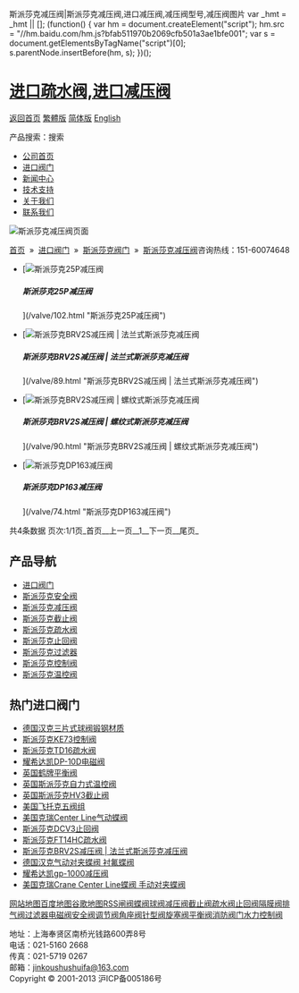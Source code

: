  斯派莎克减压阀|斯派莎克减压阀,进口减压阀,减压阀型号,减压阀图片     var \_hmt = \_hmt || \[\]; (function() { var hm = document.createElement("script"); hm.src = "//hm.baidu.com/hm.js?bfab511970b2069cfb501a3ae1bfe001"; var s = document.getElementsByTagName("script")\[0\]; s.parentNode.insertBefore(hm, s); })();

# [进口疏水阀,进口减压阀](/)

[返回首页](/ "home") [繁體版](/tw.html "切換到繁體中文版") [简体版](/ "切换到简体中文版") [English](/en.html "Switch to English Version")

产品搜索：搜索

-   [公司首页](/ "公司首页")
-   [进口阀门](/valves/2.html "进口阀门")
-   [新闻中心](/valves/110.html "新闻中心")
-   [技术支持](/valves/111.html "技术支持")
-   [关于我们](/about.html "新闻中心")
-   [联系我们](/contact.html "技术支持")

![斯派莎克减压阀页面](/skin/web/img/header_pd.jpg)

[首页](/)  »  [进口阀门](/valves/2.html)  »  [斯派莎克阀门](/valves/34.html)  »  [斯派莎克减压阀](/valves/112.html)咨询热线：151-60074648

-   [![斯派莎克25P减压阀](/pic/uploadimg/2014-3/201432317154810846.jpg)
    
    ##### 斯派莎克25P减压阀
    
    
    
    ](/valve/102.html "斯派莎克25P减压阀")
-   [![斯派莎克BRV2S减压阀 | 法兰式斯派莎克减压阀](/pic/uploadimg/2014-3/201431621582238417.jpg)
    
    ##### 斯派莎克BRV2S减压阀 | 法兰式斯派莎克减压阀
    
    
    
    ](/valve/89.html "斯派莎克BRV2S减压阀 | 法兰式斯派莎克减压阀")
-   [![斯派莎克BRV2S减压阀 | 螺纹式斯派莎克减压阀](/pic/uploadimg/2014-3/20143162224214166.jpg)
    
    ##### 斯派莎克BRV2S减压阀 | 螺纹式斯派莎克减压阀
    
    
    
    ](/valve/90.html "斯派莎克BRV2S减压阀 | 螺纹式斯派莎克减压阀")
-   [![斯派莎克DP163减压阀](/pic/uploadimg/2014-3/2014314236529658.jpg)
    
    ##### 斯派莎克DP163减压阀
    
    
    
    ](/valve/74.html "斯派莎克DP163减压阀")

共4条数据 页次:1/1页_首页__上一页__1__下一页__尾页_

## 产品导航

-   [进口阀门](/valves/2.html "进口阀门")
-   [斯派莎克安全阀](/valves/113.html)
-   [斯派莎克减压阀](/valves/112.html)
-   [斯派莎克截止阀](/valves/114.html)
-   [斯派莎克疏水阀](/valves/116.html)
-   [斯派莎克止回阀](/valves/117.html)
-   [斯派莎克过滤器](/valves/118.html)
-   [斯派莎克控制阀](/valves/119.html)
-   [斯派莎克温控阀](/valves/115.html)

## 热门进口阀门

-   [德国汉克三片式球阀锻钢材质](/valve/49.html "德国汉克三片式球阀锻钢材质")
-   [斯派莎克KE73控制阀](/valve/106.html "斯派莎克KE73控制阀")
-   [斯派莎克TD16疏水阀](/valve/92.html "斯派莎克TD16疏水阀")
-   [耀希达凯DP-10D电磁阀](/valve/71.html "耀希达凯DP-10D电磁阀")
-   [英国鹤牌平衡阀](/valve/50.html "英国鹤牌平衡阀")
-   [英国斯派莎克自力式温控阀](/valve/73.html "英国斯派莎克自力式温控阀")
-   [英国斯派莎克HV3截止阀](/valve/66.html "英国斯派莎克HV3截止阀")
-   [美国飞托克五阀组](/valve/51.html "美国飞托克五阀组")
-   [美国克瑞Center Line气动蝶阀](/valve/44.html "美国克瑞Center Line气动蝶阀")
-   [斯派莎克DCV3止回阀](/valve/103.html "斯派莎克DCV3止回阀")
-   [斯派莎克FT14HC疏水阀](/valve/96.html "斯派莎克FT14HC疏水阀")
-   [斯派莎克BRV2S减压阀 | 法兰式斯派莎克减压阀](/valve/89.html "斯派莎克BRV2S减压阀 | 法兰式斯派莎克减压阀")
-   [德国汉克气动对夹蝶阀 衬氟蝶阀](/valve/68.html "德国汉克气动对夹蝶阀 衬氟蝶阀")
-   [耀希达凯gp-1000减压阀](/valve/52.html "耀希达凯gp-1000减压阀")
-   [美国克瑞Crane Center Line蝶阀 手动对夹蝶阀](/valve/45.html "美国克瑞Crane Center Line蝶阀 手动对夹蝶阀")

[网站地图](/sitemap.html "网站地图")[百度地图](/baidu.xml)[谷歌地图](/google.xml)[RSS](/rss.xml)[闸阀](/valves/27.html)[蝶阀](/valves/30.html)[球阀](/valves/43.html)[减压阀](/valves/44.html)[截止阀](/valves/45.html)[疏水阀](/valves/46.html)[止回阀](/valves/47.html)[隔膜阀](/valves/48.html)[排气阀](/valves/49.html)[过滤器](/valves/50.html)[电磁阀](/valves/51.html)[安全阀](/valves/52.html)[调节阀](/valves/53.html)[角座阀](/valves/54.html)[针型阀](/valves/55.html)[旋塞阀](/valves/56.html)[平衡阀](/valves/57.html)[消防阀门](/valves/58.html)[水力控制阀](/valves/59.html)

地址：上海奉贤区南桥光钱路600弄8号  
电话：021-5160 2668  
传真：021-5719 0267  
邮箱：jinkoushushuifa@163.com  
Copyright © 2001-2013 沪ICP备005186号